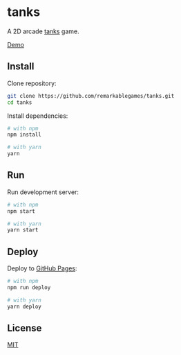 # tanks

A 2D arcade [tanks](<https://en.wikipedia.org/wiki/Tank_(video_game)>) game.

[Demo](https://remarkablegames.org/tanks/)

## Install

Clone repository:

```sh
git clone https://github.com/remarkablegames/tanks.git
cd tanks
```

Install dependencies:

```sh
# with npm
npm install

# with yarn
yarn
```

## Run

Run development server:

```sh
# with npm
npm start

# with yarn
yarn start
```

## Deploy

Deploy to [GitHub Pages](https://pages.github.com/):

```sh
# with npm
npm run deploy

# with yarn
yarn deploy
```

## License

[MIT](LICENSE)
